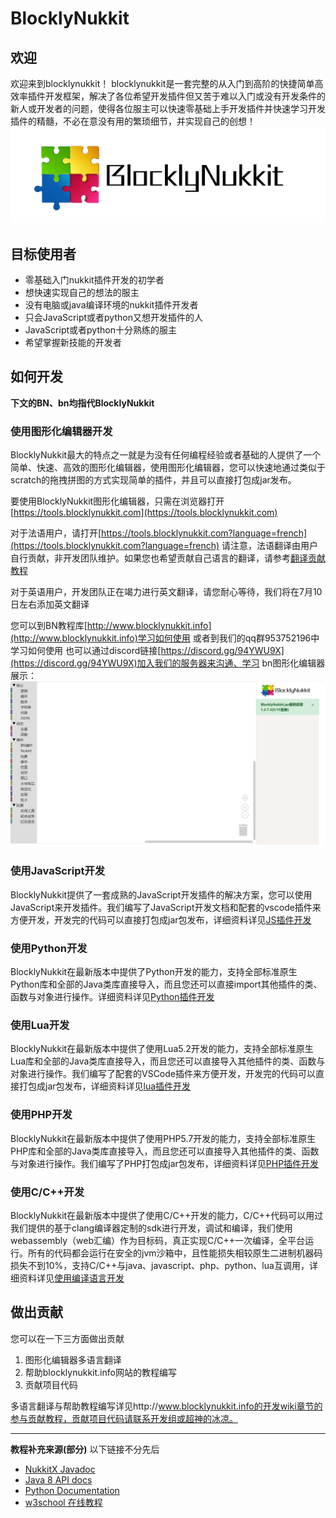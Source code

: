 # BlocklyNukkit
## 欢迎
欢迎来到blocklynukkit！
blocklynukkit是一套完整的从入门到高阶的快捷简单高效率插件开发框架，解决了各位希望开发插件但又苦于难以入门或没有开发条件的新人或开发者的问题，使得各位服主可以快速零基础上手开发插件并快速学习开发插件的精髓，不必在意没有用的繁琐细节，并实现自己的创想！
![](images/BlocklyNukkit高清.png)

## 目标使用者
- 零基础入门nukkit插件开发的初学者
- 想快速实现自己的想法的服主
- 没有电脑或java编译环境的nukkit插件开发者
- 只会JavaScript或者python又想开发插件的人
- JavaScript或者python十分熟练的服主
- 希望掌握新技能的开发者

## 如何开发
**下文的BN、bn均指代BlocklyNukkit**
### 使用图形化编辑器开发
BlocklyNukkit最大的特点之一就是为没有任何编程经验或者基础的人提供了一个简单、快速、高效的图形化编辑器，使用图形化编辑器，您可以快速地通过类似于scratch的拖拽拼图的方式实现简单的插件，并且可以直接打包成jar发布。  

要使用BlocklyNukkit图形化编辑器，只需在浏览器打开[https://tools.blocklynukkit.com](https://tools.blocklynukkit.com)   

对于法语用户，请打开[https://tools.blocklynukkit.com?language=french](https://tools.blocklynukkit.com?language=french)
请注意，法语翻译由用户自行贡献，非开发团队维护。如果您也希望贡献自己语言的翻译，请参考[翻译贡献教程](https://www.kancloud.cn/superice666/bn_guide/1741091)  

对于英语用户，开发团队正在竭力进行英文翻译，请您耐心等待，我们将在7月10日左右添加英文翻译

您可以到BN教程库[http://www.blocklynukkit.info](http://www.blocklynukkit.info)学习如何使用
或者到我们的qq群953752196中学习如何使用
也可以通过discord链接[https://discord.gg/94YWU9X](https://discord.gg/94YWU9X)加入我们的服务器来沟通、学习
bn图形化编辑器展示：
![](images/2.png)

### 使用JavaScript开发
BlocklyNukkit提供了一套成熟的JavaScript开发插件的解决方案，您可以使用JavaScript来开发插件。我们编写了JavaScript开发文档和配套的vscode插件来方便开发，开发完的代码可以直接打包成jar包发布，详细资料详见[JS插件开发](http://www.blocklynukkit.info/2014501)

### 使用Python开发
BlocklyNukkit在最新版本中提供了Python开发的能力，支持全部标准原生Python库和全部的Java类库直接导入，而且您还可以直接import其他插件的类、函数与对象进行操作。详细资料详见[Python插件开发](http://www.blocklynukkit.info/2125195)

### 使用Lua开发
BlocklyNukkit在最新版本中提供了使用Lua5.2开发的能力，支持全部标准原生Lua库和全部的Java类库直接导入，而且您还可以直接导入其他插件的类、函数与对象进行操作。我们编写了配套的VSCode插件来方便开发，开发完的代码可以直接打包成jar包发布，详细资料详见[lua插件开发](http://www.blocklynukkit.info/2125196)

### 使用PHP开发
BlocklyNukkit在最新版本中提供了使用PHP5.7开发的能力，支持全部标准原生PHP库和全部的Java类库直接导入，而且您还可以直接导入其他插件的类、函数与对象进行操作。我们编写了PHP打包成jar包发布，详细资料详见[PHP插件开发](http://www.blocklynukkit.info/2125197)

### 使用C/C++开发
BlocklyNukkit在最新版本中提供了使用C/C++开发的能力，C/C++代码可以用过我们提供的基于clang编译器定制的sdk进行开发，调试和编译，我们使用webassembly（web汇编）作为目标码，真正实现C/C++一次编译，全平台运行。所有的代码都会运行在安全的jvm沙箱中，且性能损失相较原生二进制机器码损失不到10%，支持C/C++与java、javascript、php、python、lua互调用，详细资料详见[使用编译语言开发](http://www.blocklynukkit.info/2105692)

## 做出贡献

您可以在一下三方面做出贡献
1. 图形化编辑器多语言翻译
2. 帮助blocklynukkit.info网站的教程编写
3. 贡献项目代码

多语言翻译与帮助教程编写详见http://www.blocklynukkit.info的开发wiki章节的参与贡献教程，贡献项目代码请联系开发组或超神的冰凉。
 
*****
**教程补充来源(部分)**
以下链接不分先后
- [NukkitX Javadoc](https://ci.nukkitx.com/job/NukkitX/job/Nukkit/job/master/javadoc/index.html?overview-summary.html)
- [Java 8 API docs](https://docs.oracle.com/javase/8/docs/api/index.html)
- [Python Documentation](https://docs.python.org/zh-cn/)
- [w3school 在线教程](https://www.w3school.com.cn/index.html)

